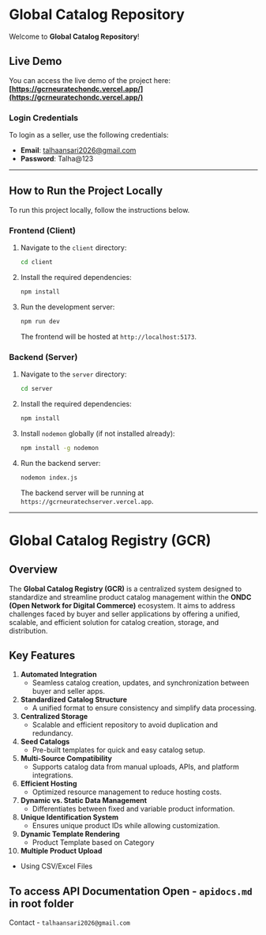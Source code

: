 
# Global Catalog Repository

Welcome to **Global Catalog Repository**!

## Live Demo

You can access the live demo of the project here:  
**[https://gcrneuratechondc.vercel.app/](https://gcrneuratechondc.vercel.app/)**

### Login Credentials

To login as a seller, use the following credentials:

- **Email**: talhaansari2026@gmail.com
- **Password**: Talha@123

---

## How to Run the Project Locally

To run this project locally, follow the instructions below.

### Frontend (Client)

1. Navigate to the `client` directory:
   ```bash
   cd client
   ```

2. Install the required dependencies:
   ```bash
   npm install
   ```

3. Run the development server:
   ```bash
   npm run dev
   ```

   The frontend will be hosted at `http://localhost:5173`.

### Backend (Server)

1. Navigate to the `server` directory:
   ```bash
   cd server
   ```

2. Install the required dependencies:
   ```bash
   npm install
   ```

3. Install `nodemon` globally (if not installed already):
   ```bash
   npm install -g nodemon
   ```

4. Run the backend server:
   ```bash
   nodemon index.js
   ```

   The backend server will be running at `https://gcrneuratechserver.vercel.app`.

---

# Global Catalog Registry (GCR)

## Overview
The **Global Catalog Registry (GCR)** is a centralized system designed to standardize and streamline product catalog management within the **ONDC (Open Network for Digital Commerce)** ecosystem. It aims to address challenges faced by buyer and seller applications by offering a unified, scalable, and efficient solution for catalog creation, storage, and distribution.

## Key Features
1. **Automated Integration**  
   - Seamless catalog creation, updates, and synchronization between buyer and seller apps.
2. **Standardized Catalog Structure**  
   - A unified format to ensure consistency and simplify data processing.
3. **Centralized Storage**  
   - Scalable and efficient repository to avoid duplication and redundancy.
4. **Seed Catalogs**  
   - Pre-built templates for quick and easy catalog setup.
5. **Multi-Source Compatibility**  
   - Supports catalog data from manual uploads, APIs, and platform integrations.
6. **Efficient Hosting**  
   - Optimized resource management to reduce hosting costs.
7. **Dynamic vs. Static Data Management**  
   - Differentiates between fixed and variable product information.
8. **Unique Identification System**  
   - Ensures unique product IDs while allowing customization.
9. **Dynamic Template Rendering**  
   - Product Template based on Category
10. **Multiple Product Upload**  
   - Using CSV/Excel Files

## To access API Documentation Open - `apidocs.md` in root folder

Contact - `talhaansari2026@gmail.com`
